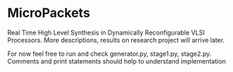 # MicroPackets

Real Time High Level Synthesis in Dynamically Reconfigurable VLSI Processors. More descriptions, results on research project will arrive later.

For now feel free to run and check generator.py, stage1.py, stage2.py. Comments and print statements should help to understand implementation



